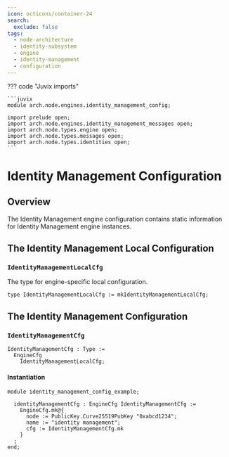 ```yaml
---
icon: octicons/container-24
search:
  exclude: false
tags:
  - node-architecture
  - identity-subsystem
  - engine
  - identity-management
  - configuration
---
```


??? code "Juvix imports"

    ```juvix
    module arch.node.engines.identity_management_config;

    import prelude open;
    import arch.node.engines.identity_management_messages open;
    import arch.node.types.engine open;
    import arch.node.types.messages open;
    import arch.node.types.identities open;
    ```

# Identity Management Configuration

## Overview

The Identity Management engine configuration contains static information for Identity Management engine instances.

## The Identity Management Local Configuration

### `IdentityManagementLocalCfg`

The type for engine-specific local configuration.

<!-- --8<-- [start:IdentityManagementLocalCfg] -->
```juvix
type IdentityManagementLocalCfg := mkIdentityManagementLocalCfg;
```
<!-- --8<-- [end:IdentityManagementLocalCfg] -->

## The Identity Management Configuration

### `IdentityManagementCfg`

<!-- --8<-- [start:IdentityManagementCfg] -->
```juvix
IdentityManagementCfg : Type :=
  EngineCfg
    IdentityManagementLocalCfg;
```
<!-- --8<-- [end:IdentityManagementCfg] -->

#### Instantiation

<!-- --8<-- [start:identityManagementCfg] -->
```juvix extract-module-statements
module identity_management_config_example;

  identityManagementCfg : EngineCfg IdentityManagementCfg :=
    EngineCfg.mk@{
      node := PublicKey.Curve25519PubKey "0xabcd1234";
      name := "identity management";
      cfg := IdentityManagementCfg.mk
    }
  ;
end;
```
<!-- --8<-- [end:identityManagementCfg] -->
